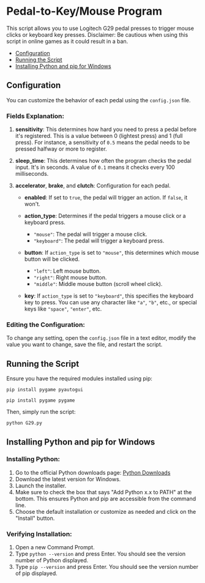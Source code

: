 # Pedal-to-Key/Mouse Program

This script allows you to use Logitech G29 pedal presses to trigger mouse clicks or keyboard key presses. Disclaimer: Be cautious when using this script in online games as it could result in a ban.

- [Configuration](#configuration)
- [Running the Script](#running-the-script)
- [Installing Python and pip for Windows](#installing-python-and-pip-for-windows)

## Configuration

You can customize the behavior of each pedal using the `config.json` file.

### Fields Explanation:

1. **sensitivity**: This determines how hard you need to press a pedal before it's registered. This is a value between 0 (lightest press) and 1 (full press). For instance, a sensitivity of `0.5` means the pedal needs to be pressed halfway or more to register.

2. **sleep_time**: This determines how often the program checks the pedal input. It's in seconds. A value of `0.1` means it checks every 100 milliseconds.

3. **accelerator**, **brake**, and **clutch**: Configuration for each pedal.

   - **enabled**: If set to `true`, the pedal will trigger an action. If `false`, it won't.
   
   - **action_type**: Determines if the pedal triggers a mouse click or a keyboard press.
     - `"mouse"`: The pedal will trigger a mouse click.
     - `"keyboard"`: The pedal will trigger a keyboard press.
   
   - **button**: If `action_type` is set to `"mouse"`, this determines which mouse button will be clicked.
     - `"left"`: Left mouse button.
     - `"right"`: Right mouse button.
     - `"middle"`: Middle mouse button (scroll wheel click).
   
   - **key**: If `action_type` is set to `"keyboard"`, this specifies the keyboard key to press. You can use any character like `"a"`, `"b"`, etc., or special keys like `"space"`, `"enter"`, etc.

### Editing the Configuration:

To change any setting, open the `config.json` file in a text editor, modify the value you want to change, save the file, and restart the script.

## Running the Script

Ensure you have the required modules installed using pip:

```
pip install pygame pyautogui
```
```
pip install pygame pygame
```

Then, simply run the script:

```
python G29.py
```

## Installing Python and pip for Windows

### Installing Python:
1. Go to the official Python downloads page: [Python Downloads](https://www.python.org/downloads/)
2. Download the latest version for Windows.
3. Launch the installer.
4. Make sure to check the box that says "Add Python x.x to PATH" at the bottom. This ensures Python and pip are accessible from the command line.
5. Choose the default installation or customize as needed and click on the "Install" button.

### Verifying Installation:
1. Open a new Command Prompt.
2. Type `python --version` and press Enter. You should see the version number of Python displayed.
3. Type `pip --version` and press Enter. You should see the version number of pip displayed.

